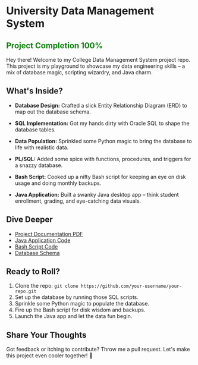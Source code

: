 # University Data Management System

## <span style="color: green;">Project Completion 100%</span>

Hey there! Welcome to my College Data Management System project repo. This project is my playground to showcase my data engineering skills – a mix of database magic, scripting wizardry, and Java charm.

## What's Inside?

- **Database Design:** Crafted a slick Entity Relationship Diagram (ERD) to map out the database schema.
  
- **SQL Implementation:** Got my hands dirty with Oracle SQL to shape the database tables.

- **Data Population:** Sprinkled some Python magic to bring the database to life with realistic data.

- **PL/SQL:** Added some spice with functions, procedures, and triggers for a snazzy database.

- **Bash Script:** Cooked up a nifty Bash script for keeping an eye on disk usage and doing monthly backups.

- **Java Application:** Built a swanky Java desktop app – think student enrollment, grading, and eye-catching data visuals.

## Dive Deeper

- [Project Documentation PDF](Documentation.pdf)
- [Java Application Code](univeristy_app)
- [Bash Script Code](db_backup/backup.sh)
- [Database Schema](db_design)

## Ready to Roll?

1. Clone the repo: `git clone https://github.com/your-username/your-repo.git`
2. Set up the database by running those SQL scripts.
3. Sprinkle some Python magic to populate the database.
4. Fire up the Bash script for disk wisdom and backups.
5. Launch the Java app and let the data fun begin.

## Share Your Thoughts

Got feedback or itching to contribute? Throw me a pull request. Let's make this project even cooler together! 🚀
